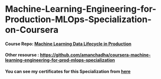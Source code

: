 # Machine-Learning-Engineering-for-Production-MLOps-Specialization-on-Coursera

#### Course Repo: [Machine Learning Data Lifecycle in Production](https://github.com/https-deeplearning-ai/machine-learning-engineering-for-production-public)

#### Other resourse : https://github.com/amanchadha/coursera-machine-learning-engineering-for-prod-mlops-specialization

#### You can see my certificates for this Specialization from [here](https://drive.google.com/drive/folders/1TYryvz2YS-bcNmx4RTER0edU4EoDsSrj?usp=share_link)
